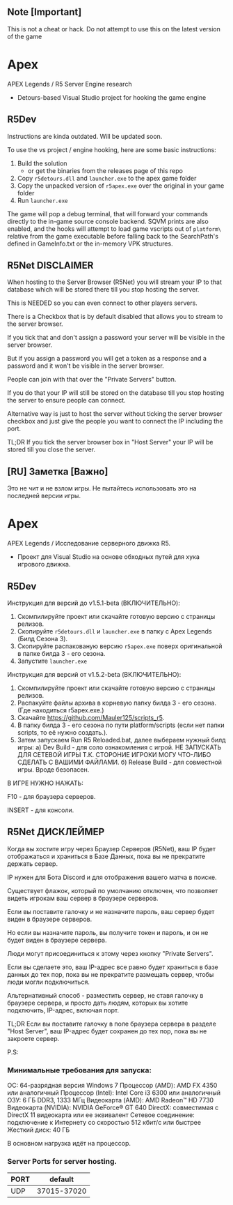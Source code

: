 ## Note [Important]
This is not a cheat or hack. Do not attempt to use this on the latest version of the game

# Apex

APEX Legends / R5 Server Engine research

 * Detours-based Visual Studio project for hooking the game engine

## R5Dev

Instructions are kinda outdated. Will be updated soon.

To use the vs project / engine hooking, here are some basic instructions:

1. Build the solution
	* or get the binaries from the releases page of this repo
2. Copy `r5detours.dll` and `launcher.exe` to the apex game folder
3. Copy the unpacked version of `r5apex.exe` over the original in your game folder
4. Run `launcher.exe`

The game will pop a debug terminal, that will forward your commands directly to the in-game source console backend. SQVM prints are also enabled, and the hooks will attempt to load game vscripts out of `platform\` relative from the game executable before falling back to the SearchPath's defined in GameInfo.txt or the in-memory VPK structures.

## R5Net DISCLAIMER

When hosting to the Server Browser (R5Net) you will stream your IP to that database which will be stored there till you stop hosting the server.

This is NEEDED so you can even connect to other players servers.

There is a Checkbox that is by default disabled that allows you to stream to the server browser.

If you tick that and don't assign a password your server will be visible in the server browser.

But if you assign a password you will get a token as a response and a password and it won't be visible in the server browser.

People can join with that over the "Private Servers" button.

If you do that your IP will still be stored on the database till you stop hosting the server to ensure people can connect.

Alternative way is just to host the server without ticking the server browser checkbox and just give the people you want to connect the IP including the port.

TL;DR If you tick the server browser box in "Host Server" your IP will be stored till you close the server.



## [RU] Заметка [Важно]
Это не чит и не взлом игры. Не пытайтесь использовать это на последней версии игры.

# Apex

APEX Legends / Исследование серверного движка R5.

 * Проект для Visual Studio на основе обходных путей для хука игрового движка.

## R5Dev

Инструкция для версий до v1.5.1-beta (ВКЛЮЧИТЕЛЬНО):

1. Скомпилируйте проект или скачайте готовую версию с страницы релизов.
2. Скопируйте `r5detours.dll` и `launcher.exe` в папку с Apex Legends (Билд Сезона 3).
3. Скопируйте распакованую версию `r5apex.exe` поверх оригинальной в папке билда 3 - его сезона.
4. Запустите `launcher.exe`

Инструкция для версий от v1.5.2-beta (ВКЛЮЧИТЕЛЬНО):

1. Скомпилируйте проект или скачайте готовую версию с страницы релизов.
2. Распакуйте файлы архива в корневую папку билда 3 - его сезона. (Где находиться r5apex.exe.)
3. Скачайте https://github.com/Mauler125/scripts_r5.
4. В папку билда 3 - его сезона по пути platform/scripts (если нет папки scripts, то её нужно создать.).
5. Затем запускаем Run R5 Reloaded.bat, далее выбераем нужный билд игры:
 a) Dev Build - для соло ознакомления с игрой. НЕ ЗАПУСКАТЬ ДЛЯ СЕТЕВОЙ ИГРЫ Т.К. СТОРОНИЕ ИГРОКИ МОГУ ЧТО-ЛИБО СДЕЛАТЬ С ВАШИМИ ФАЙЛАМИ.
 б) Release Build - для совместной игры. Вроде безопасен.

В ИГРЕ НУЖНО НАЖАТЬ:
 
F10 - для браузера серверов.

INSERT - для консоли.

## R5Net ДИСКЛЕЙМЕР

Когда вы хостите игру через Браузер Серверов (R5Net), ваш IP будет отображаться и храниться в Базе Данных, пока вы не прекратите держать сервер.

IP нужен для Бота Discord и для отображения вашего матча в поиске.

Существует флажок, который по умолчанию отключен, что позволяет видеть игрокам ваш сервер в браузере серверов.

Если вы поставите галочку и не назначите пароль, ваш сервер будет виден в браузере серверов.

Но если вы назначите пароль, вы получите токен и пароль, и он не будет виден в браузере сервера.

Люди могут присоединиться к этому через кнопку "Private Servers".

Если вы сделаете это, ваш IP-адрес все равно будет храниться в базе данных до тех пор, пока вы не прекратите размещать сервер, чтобы люди могли подключиться.

Альтернативный способ - разместить сервер, не ставя галочку в браузере сервера, и просто дать людям, которых вы хотите подключить, IP-адрес, включая порт.

TL;DR Если вы поставите галочку в поле браузера сервера в разделе "Host Server", ваш IP-адрес будет сохранен до тех пор, пока вы не закроете сервер.

P.S:
### Минимальные требования для запуска:

ОС: 64-разрядная версия Windows 7
Процессор (AMD): AMD FX 4350 или аналогичный
Процессор (Intel): Intel Core i3 6300 или аналогичный
ОЗУ: 6 ГБ DDR3, 1333 МГц
Видеокарта (AMD): AMD Radeon™ HD 7730
Видеокарта (NVIDIA): NVIDIA GeForce® GT 640
DirectX: совместимая с DirectX 11 видеокарта или ее эквивалент
Сетевое соединение: подключение к Интернету со скоростью 512 кбит/с или быстрее
Жесткий диск: 40 ГБ

В основном нагрузка идёт на процессор.

### Server Ports for server hosting.

| PORT    | default     |
|---------|-------------|
| UDP     | 37015-37020 |
